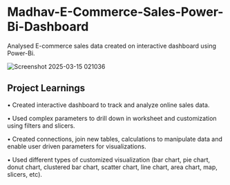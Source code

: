 # Madhav-E-Commerce-Sales-Power-Bi-Dashboard

Analysed E-commerce sales data created on interactive dashboard using Power-Bi.

![Screenshot 2025-03-15 021036](https://github.com/user-attachments/assets/2cce7951-832f-4245-8b14-943720187afd)

## Project Learnings

• Created interactive dashboard to track and analyze online sales data.

• Used complex parameters to drill down in worksheet and customization using   filters and slicers.

• Created connections, join new tables, calculations to manipulate data and enable user driven parameters for visualizations.

• Used different types of customized visualization (bar chart, pie chart, donut chart, clustered bar chart, scatter chart, line chart, area chart, map, slicers, etc).

